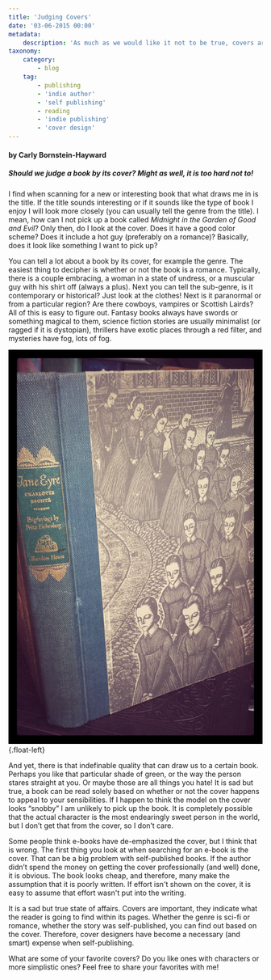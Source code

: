 ```yaml
---
title: 'Judging Covers'
date: '03-06-2015 00:00'
metadata:
    description: 'As much as we would like it not to be true, covers are important when deciding which book to purchase. Self-published books are no different, so learn more about what readers think here!'
taxonomy:
    category:
        - blog
    tag:
        - publishing
        - 'indie author'
        - 'self publishing'
        - reading
        - 'indie publishing'
        - 'cover design'
---
```


#### by Carly Bornstein-Hayward

##### _Should we judge a book by its cover? Might as well, it is too hard not to!_

I find when scanning for a new or interesting book that what draws me in is the title. If the title sounds interesting or if it sounds like the type of book I enjoy I will look more closely (you can usually tell the genre from the title). I mean, how can I not pick up a book called _Midnight in the Garden of Good and Evil_? Only then, do I look at the cover. Does it have a good color scheme? Does it include a hot guy (preferably on a romance)? Basically, does it look like something I want to pick up?

You can tell a lot about a book by its cover, for example the genre. The easiest thing to decipher is whether or not the book is a romance. Typically, there is a couple embracing, a woman in a state of undress, or a muscular guy with his shirt off (always a plus). Next you can tell the sub-genre, is it contemporary or historical? Just look at the clothes! Next is it paranormal or from a particular region? Are there cowboys, vampires or Scottish Lairds? All of this is easy to figure out. Fantasy books always have swords or something magical to them, science fiction stories are usually minimalist (or ragged if it is dystopian), thrillers have exotic places through a red filter, and mysteries have fog, lots of fog.

![](Book_Light_Editorial_Jane_Eyre.jpg?cropResize=450,450){.float-left}

And yet, there is that indefinable quality that can draw us to a certain book. Perhaps you like that particular shade of green, or the way the person stares straight at you. Or maybe those are all things you hate! It is sad but true, a book can be read solely based on whether or not the cover happens to appeal to your sensibilities. If I happen to think the model on the cover looks “snobby” I am unlikely to pick up the book. It is completely possible that the actual character is the most endearingly sweet person in the world, but I don’t get that from the cover, so I don’t care.

Some people think e-books have de-emphasized the cover, but I think that is wrong. The first thing you look at when searching for an e-book is the cover. That can be a big problem with self-published books. If the author didn’t spend the money on getting the cover professionally (and well) done, it is obvious. The book looks cheap, and therefore, many make the assumption that it is poorly written. If effort isn't shown on the cover, it is easy to assume that effort wasn't put into the writing.

It is a sad but true state of affairs. Covers are important, they indicate what the reader is going to find within its pages. Whether the genre is sci-fi or romance, whether the story was self-published, you can find out based on the cover. Therefore, cover designers have become a necessary (and smart) expense when self-publishing.

What are some of your favorite covers? Do you like ones with characters or more simplistic ones? Feel free to share your favorites with me!

